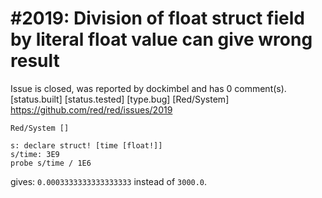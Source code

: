 
#2019: Division of float struct field by literal float value can give wrong result
================================================================================
Issue is closed, was reported by dockimbel and has 0 comment(s).
[status.built] [status.tested] [type.bug] [Red/System]
<https://github.com/red/red/issues/2019>

```
Red/System []

s: declare struct! [time [float!]]
s/time: 3E9
probe s/time / 1E6
```

gives: `0.0003333333333333333` instead of `3000.0`.



